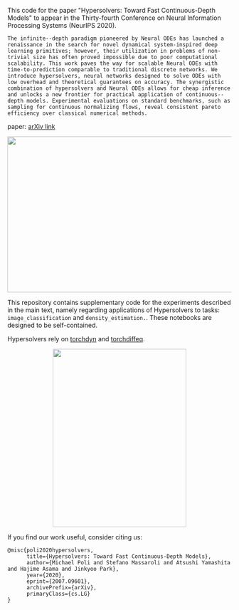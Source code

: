 This code for the paper "Hypersolvers: Toward Fast Continuous-Depth Models" to appear in the Thirty-fourth Conference on Neural Information Processing Systems (NeurIPS 2020).

```The infinite--depth paradigm pioneered by Neural ODEs has launched a renaissance in the search for novel dynamical system-inspired deep learning primitives; however, their utilization in problems of non-trivial size has often proved impossible due to poor computational scalability. This work paves the way for scalable Neural ODEs with time-to-prediction comparable to traditional discrete networks. We introduce hypersolvers, neural networks designed to solve ODEs with low overhead and theoretical guarantees on accuracy. The synergistic combination of hypersolvers and Neural ODEs allows for cheap inference and unlocks a new frontier for practical application of continuous--depth models. Experimental evaluations on standard benchmarks, such as sampling for continuous normalizing flows, reveal consistent pareto efficiency over classical numerical methods.```

paper: [arXiv link](https://arxiv.org/abs/2007.09601)

<p align="center"> 
<img src="media/hypersolvers.png" width="550" height="350">
</p>

This repository contains supplementary code for the experiments described in the main text, namely regarding applications of Hypersolvers to tasks: `image_classification` and `density_estimation.`. These notebooks are designed to be self-contained.

Hypersolvers rely on [torchdyn](https://github.com/DiffEqML/torchdyn) and [torchdiffeq](https://github.com/rtqichen/torchdiffeq).

<p align="center"> 
<img src="media/hyperclass.gif" width="300" height="400">
</p>

If you find our work useful, consider citing us:

```
@misc{poli2020hypersolvers,
      title={Hypersolvers: Toward Fast Continuous-Depth Models}, 
      author={Michael Poli and Stefano Massaroli and Atsushi Yamashita and Hajime Asama and Jinkyoo Park},
      year={2020},
      eprint={2007.09601},
      archivePrefix={arXiv},
      primaryClass={cs.LG}
}
```
